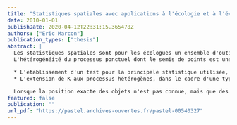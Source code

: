 ```yaml
---
title: "Statistiques spatiales avec applications à l'écologie et à l'économie"
date: 2010-01-01
publishDate: 2020-04-12T22:31:15.365478Z
authors: ["Eric Marcon"]
publication_types: ["thesis"]
abstract: |
  Les statistiques spatiales sont pour les écologues un ensemble d'outils permettant de caractériser la structure d'un semis de points, par exemple une carte représentant des emplacements des arbres dans une parcelle de forêt. Cette structure est définie implicitement comme un écart à semis complètement aléatoire, résultat d'un processus de Poisson.
  L'hétérogénéité du processus ponctuel dont le semis de points est une réalisation et la non-indépendance des points en sont les causes indiscernables, ce qui amène généralement à supposer l'intensité du processus connu et nommer "concentration spatiale" ou "agrégation" (la régularité spatiale est possible, mais rare en pratique) la non-indépendance. Une revue de la littérature des processus ponctuels et des mesures de structures spatiales est fournie pour clarifier les concepts et les choix. L'objectif de ce travail de thèse était de produire des améliorations méthodologiques. Ses résultats principaux sont : 

  * L'établissement d'un test pour la principale statistique utilisée, la fonction K de Ripley, permettant de s'affranchir de la méthode de Monte-Carlo utilisée dans la littérature pour rejeter l'hypothèse nulle d'un processus complètement aléatoire. 
  * L'extension de K aux processus hétérogènes, dans le cadre d'une typologie claire des statistiques (absolues, relatives, topographiques). 

  Lorsque la position exacte des objets n'est pas connue, mais que des effectifs par zone sont disponibles (par exemple des nombres d'arbres par parcelle), la théorie de l'information est utilisée pour définir un cadre général permettant de caractériser la structure spatiale (des espèces dans les parcelles) et la diversité (des parcelles, en termes d'espèces) comme deux aspects d'une même mesure d'inégalité. Ce cadre est appliqué à l'indice de biodiversité de Shannon pour définir clairement la mesure de diversité bêta, son calcul direct indépendamment de la différence entre diversités gamma et alpha, et fournir un test statistique de non nullité. La voie est ouverte pour l'application à d'autres mesures de diversité et de structure spatiale. En conclusion, il semble clair que ces outils de caractérisation sont un premier pas pour traiter les questions écologiques, leur développement étant toujours du domaine de la recherche. Ils sont cependant très insuffisants pour répondre à des questions liées aux processus écologiques, assez éloignés des processus ponctuels qui ignorent l'aspect temporel de l'installation des objets.
featured: false
publication: ""
url_pdf: "https://pastel.archives-ouvertes.fr/pastel-00540327"
---
```


